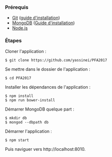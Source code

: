 ### Prérequis
- [Git](https://git-scm.com/downloads) ([guide d'installation](https://git-scm.com/book/fr/v2/D%C3%A9marrage-rapide-Installation-de-Git))
- [MongoDB](https://www.mongodb.com/download-center#community) ([Guide d'installation](https://docs.mongodb.com/manual/administration/install-community/))
- [Node.js](https://nodejs.org/en/download/)

### Étapes

Cloner l'application :
```
$ git clone https://github.com/yassinei/PFA2017
```
Se mettre dans le dossier de l'application :
```
$ cd PFA2017
```
Installer les dépendances de l'application :
```
$ npm install
$ npm run bower-install
```
Démarrer MongoDB quelque part :
```
$ mkdir db
$ mongod --dbpath db
```
Démarrer l'application :
```
$ npm start
```
Puis naviguer vers http://localhost:8010.
